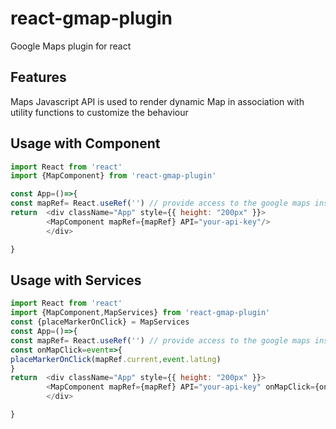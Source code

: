 # react-gmap-plugin
Google Maps plugin for react


## Features
Maps Javascript API is used to render dynamic Map in association with utility functions to customize the behaviour

## Usage with Component

```js
import React from 'react'
import {MapComponent} from 'react-gmap-plugin'

const App=()=>{
const mapRef= React.useRef('') // provide access to the google maps instance anywhere in the component
return  <div className="App" style={{ height: "200px" }}>
        <MapComponent mapRef={mapRef} API="your-api-key"/>
        </div>

}


```
## Usage with Services

```js
import React from 'react'
import {MapComponent,MapServices} from 'react-gmap-plugin'
const {placeMarkerOnClick} = MapServices
const App=()=>{
const mapRef= React.useRef('') // provide access to the google maps instance anywhere in the component
const onMapClick=event=>{
placeMarkerOnClick(mapRef.current,event.latLng)
}
return  <div className="App" style={{ height: "200px" }}>
        <MapComponent mapRef={mapRef} API="your-api-key" onMapClick={onMapClick}/>
        </div>

}


```

